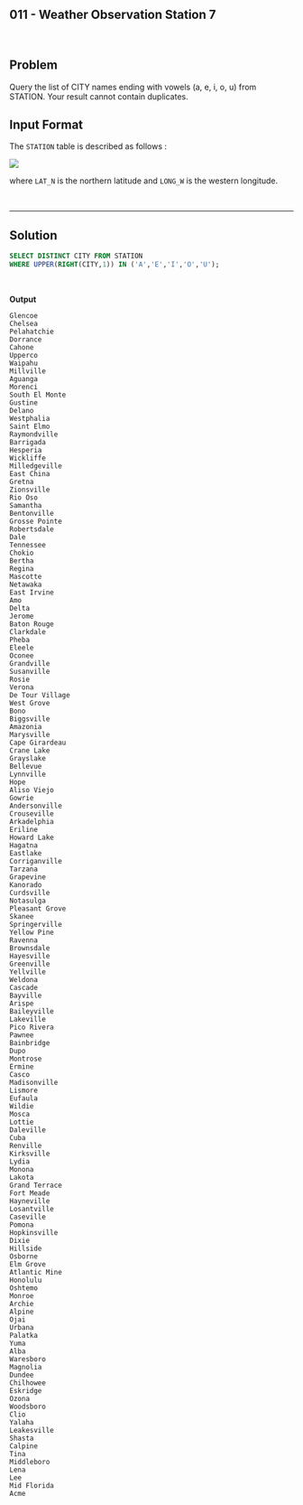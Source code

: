 ## 011 - Weather Observation Station 7
<br>

## Problem
Query the list of CITY names ending with vowels (a, e, i, o, u) from STATION. Your result cannot contain duplicates.


## Input Format

The `STATION` table is described as follows :

![](https://s3.amazonaws.com/hr-challenge-images/9336/1449345840-5f0a551030-Station.jpg)

where `LAT_N` is the northern latitude and `LONG_W` is the western longitude.

<br>

---

## Solution


```SQL
SELECT DISTINCT CITY FROM STATION
WHERE UPPER(RIGHT(CITY,1)) IN ('A','E','I','O','U');
```

<br>

**Output**

```
Glencoe
Chelsea
Pelahatchie
Dorrance
Cahone
Upperco
Waipahu
Millville
Aguanga
Morenci
South El Monte
Gustine
Delano
Westphalia
Saint Elmo
Raymondville
Barrigada
Hesperia
Wickliffe
Milledgeville
East China
Gretna
Zionsville
Rio Oso
Samantha
Bentonville
Grosse Pointe
Robertsdale
Dale
Tennessee
Chokio
Bertha
Regina
Mascotte
Netawaka
East Irvine
Amo
Delta
Jerome
Baton Rouge
Clarkdale
Pheba
Eleele
Oconee
Grandville
Susanville
Rosie
Verona
De Tour Village
West Grove
Bono
Biggsville
Amazonia
Marysville
Cape Girardeau
Crane Lake
Grayslake
Bellevue
Lynnville
Hope
Aliso Viejo
Gowrie
Andersonville
Crouseville
Arkadelphia
Eriline
Howard Lake
Hagatna
Eastlake
Corriganville
Tarzana
Grapevine
Kanorado
Curdsville
Notasulga
Pleasant Grove
Skanee
Springerville
Yellow Pine
Ravenna
Brownsdale
Hayesville
Greenville
Yellville
Weldona
Cascade
Bayville
Arispe
Baileyville
Lakeville
Pico Rivera
Pawnee
Bainbridge
Dupo
Montrose
Ermine
Casco
Madisonville
Lismore
Eufaula
Wildie
Mosca
Lottie
Daleville
Cuba
Renville
Kirksville
Lydia
Monona
Lakota
Grand Terrace
Fort Meade
Hayneville
Losantville
Caseville
Pomona
Hopkinsville
Dixie
Hillside
Osborne
Elm Grove
Atlantic Mine
Honolulu
Oshtemo
Monroe
Archie
Alpine
Ojai
Urbana
Palatka
Yuma
Alba
Waresboro
Magnolia
Dundee
Chilhowee
Eskridge
Ozona
Woodsboro
Clio
Yalaha
Leakesville
Shasta
Calpine
Tina
Middleboro
Lena
Lee
Mid Florida
Acme
```